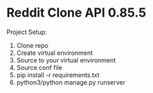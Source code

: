 # Reddit Clone API 0.85.5

Project Setup:
  1. Clone repo
  2. Create virtual environment
  3. Source to your virtual environment
  4. Source conf file
  5. pip install -r requirements.txt
  6. python3/python manage.py runserver
